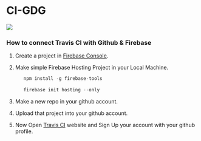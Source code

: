 # CI-GDG
![](https://api.travis-ci.org/nitishk72/CI-GDG.svg)

### How to connect Travis CI with Github & Firebase


1) Create a project in [Firebase Console](https://console.firebase.google.com).
2) Make simple Firebase Hosting Project in your Local Machine.
   
   ```js
      npm install -g firebase-tools
      
      firebase init hosting --only
   ```
3) Make a new repo in your github account.
4) Upload that project into your github account.
5) Now Open [Travis CI](https://travis-ci.org/) website and Sign Up your account with your github profile.



